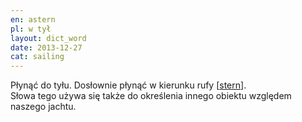 ```yaml
---
en: astern 
pl: w tył
layout: dict_word
date: 2013-12-27
cat: sailing
---
```


Płynąć do tyłu. Dosłownie płynąć w kierunku rufy [[stern](/dict/stern.html)].  
Słowa tego używa się także do określenia innego obiektu względem naszego jachtu.

  
  